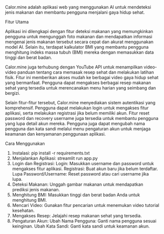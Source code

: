Calor.mine adalah aplikasi web yang menggunakan AI untuk mendeteksi jenis makanan dan membantu pengguna menjalani gaya hidup sehat.

Fitur Utama

Aplikasi ini dilengkapi dengan fitur deteksi makanan yang memungkinkan pengguna untuk mengunggah foto makanan dan mendapatkan informasi mengenai jenis makanan tersebut secara cepat dan akurat menggunakan model AI. Selain itu, terdapat kalkulator BMI yang membantu pengguna menghitung indeks massa tubuh (BMI) mereka dengan memasukkan data tinggi dan berat badan.

Calor.mine juga terhubung dengan YouTube API untuk menampilkan video-video panduan tentang cara memasak resep sehat dan melakukan latihan fisik. Fitur ini memberikan akses mudah ke berbagai video gaya hidup sehat yang bermanfaat. Pengguna dapat mengakses berbagai resep makanan sehat yang tersedia untuk merencanakan menu harian yang seimbang dan bergizi.

Selain fitur-fitur tersebut, Calor.mine menyediakan sistem autentikasi yang komprehensif. Pengguna dapat melakukan login untuk mengakses fitur aplikasi, serta melakukan registrasi jika belum memiliki akun. Fitur reset password dan recovery username juga tersedia untuk membantu pengguna yang lupa detail akun mereka. Pengguna juga dapat mengubah nama pengguna dan kata sandi melalui menu pengaturan akun untuk menjaga keamanan dan kenyamanan penggunaan aplikasi.

Cara Menggunakan
1. Instalasi:
pip install -r requirements.txt
2. Menjalankan Aplikasi:
streamlit run app.py
3. Login dan Registrasi:
   Login: Masukkan username dan password untuk mengakses fitur aplikasi.
   Registrasi: Buat akun baru jika belum terdaftar.
   Lupa Password/Username: Reset password atau cari username jika lupa.
5. Deteksi Makanan: Unggah gambar makanan untuk mendapatkan prediksi jenis makanan.
6. Menghitung BMI: Masukkan tinggi dan berat badan Anda untuk menghitung BMI.
7. Mencari Video: Gunakan fitur pencarian untuk menemukan video tutorial kesehatan.
8. Mengakses Resep: Jelajahi resep makanan sehat yang tersedia.
9. Pengaturan Akun:
   Ubah Nama Pengguna: Ganti nama pengguna sesuai keinginan.
   Ubah Kata Sandi: Ganti kata sandi untuk keamanan akun.
